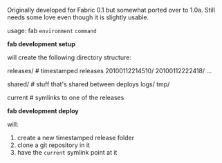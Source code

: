 Originally developed for Fabric 0.1 but somewhat ported over to 1.0a. Still needs some love even though it is slightly usable.

usage: fab `environment` `command`

**fab development setup**

will create the following directory structure:

releases/ # timestamped releases
		20100112214510/
		20100112222418/
		...

shared/	# stuff that's shared between deploys
		logs/
		tmp/

current # symlinks to one of the releases

**fab development deploy**

will: 

1. create a new timestamped release folder
2. clone a git repository in it
3. have the `current` symlink point at it